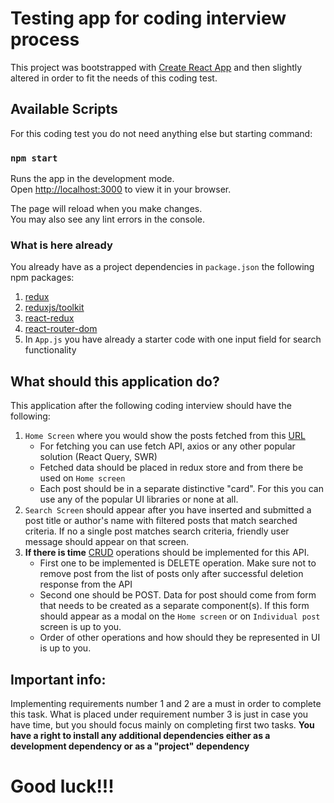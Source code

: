 # Testing app for coding interview process

This project was bootstrapped with [Create React App](https://github.com/facebook/create-react-app) and then slightly altered in order to fit the needs of this coding test.

## Available Scripts

For this coding test you do not need anything else but starting command:

### `npm start`

Runs the app in the development mode.\
Open [http://localhost:3000](http://localhost:3000) to view it in your browser.

The page will reload when you make changes.\
You may also see any lint errors in the console.

### What is here already

You already have as a project dependencies in `package.json` the following npm packages:
1. [redux](https://redux.js.org/)
2. [reduxjs/toolkit](https://redux-toolkit.js.org/)
3. [react-redux](https://react-redux.js.org/)
4. [react-router-dom](https://v5.reactrouter.com/web/guides/quick-start)
5. In `App.js` you have already a starter code with one input field for search functionality

## What should this application do?

This application after the following coding interview should have the following:
1. `Home Screen` where you would show the posts fetched from this [URL](https://62f2516c18493ca21f313743.mockapi.io/postapi)
    - For fetching you can use fetch API, axios or any other popular solution (React Query, SWR)
    - Fetched data should be placed in redux store and from there be used on `Home screen`
    - Each post should be in a separate distinctive "card". For this you can use any of the popular UI libraries or none at all.
2. `Search Screen` should appear after you have inserted and submitted a post title or author's name with filtered posts that match searched criteria. If no a single post matches search criteria, friendly user message should appear on that screen.
3. **If there is time** [CRUD](https://www.freecodecamp.org/news/crud-operations-explained/) operations should be implemented for this API.
    - First one to be implemented is DELETE operation. Make sure not to remove post from the list of posts only after successful deletion response from the API
    - Second one should be POST. Data for post should come from form that needs to be created as a separate component(s). If this form should appear as a modal on the `Home screen` or on `Individual post` screen is up to you.
    - Order of other operations and how should they be represented in UI is up to you.

## Important info:
Implementing requirements number 1 and 2 are a must in order to complete this task. What is placed under requirement number 3 is just in case you have time, but you should focus mainly on completing first two tasks. **You have a right to install any additional dependencies either as a development dependency or as a "project" dependency**

# Good luck!!!

